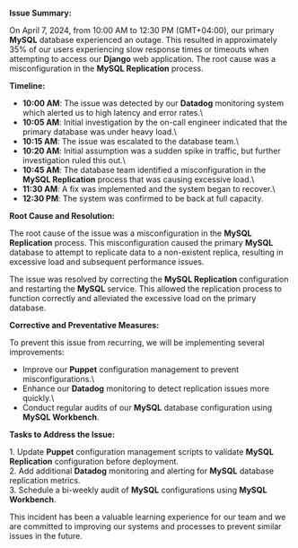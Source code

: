 **Issue Summary:**

On April 7, 2024, from 10:00 AM to 12:30 PM (GMT+04:00), our primary **MySQL** database experienced an outage. This resulted in approximately 35% of our users experiencing slow response times or timeouts when attempting to access our **Django** web application. The root cause was a misconfiguration in the **MySQL Replication** process.

**Timeline:**

- **10:00 AM**: The issue was detected by our **Datadog** monitoring system which alerted us to high latency and error rates.\
- **10:05 AM**: Initial investigation by the on-call engineer indicated that the primary database was under heavy load.\
- **10:15 AM**: The issue was escalated to the database team.\
- **10:20 AM**: Initial assumption was a sudden spike in traffic, but further investigation ruled this out.\
- **10:45 AM**: The database team identified a misconfiguration in the **MySQL Replication** process that was causing excessive load.\
- **11:30 AM**: A fix was implemented and the system began to recover.\
- **12:30 PM**: The system was confirmed to be back at full capacity.

**Root Cause and Resolution:**

The root cause of the issue was a misconfiguration in the **MySQL Replication** process. This misconfiguration caused the primary **MySQL** database to attempt to replicate data to a non-existent replica, resulting in excessive load and subsequent performance issues.

The issue was resolved by correcting the **MySQL Replication** configuration and restarting the **MySQL** service. This allowed the replication process to function correctly and alleviated the excessive load on the primary database.

**Corrective and Preventative Measures:**

To prevent this issue from recurring, we will be implementing several improvements:

- Improve our **Puppet** configuration management to prevent misconfigurations.\
- Enhance our **Datadog** monitoring to detect replication issues more quickly.\
- Conduct regular audits of our **MySQL** database configuration using **MySQL Workbench**.

**Tasks to Address the Issue:**

1\. Update **Puppet** configuration management scripts to validate **MySQL Replication** configuration before deployment.\
2\. Add additional **Datadog** monitoring and alerting for **MySQL** database replication metrics.\
3\. Schedule a bi-weekly audit of **MySQL** configurations using **MySQL Workbench**.

This incident has been a valuable learning experience for our team and we are committed to improving our systems and processes to prevent similar issues in the future.
